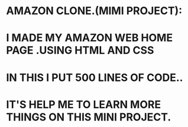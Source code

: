 # AMAZON CLONE.(MIMI PROJECT): 
# I MADE MY AMAZON WEB HOME PAGE .USING HTML AND CSS
# IN THIS I PUT 500 LINES OF CODE..
# IT'S HELP ME TO LEARN MORE THINGS ON THIS MINI PROJECT.
